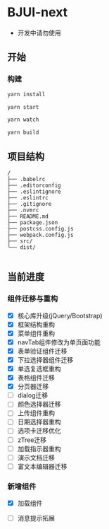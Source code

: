 # BJUI-next

- 开发中请勿使用


## 开始

### 构建

```sh
yarn install
```

```sh
yarn start
```
```sh
yarn watch
```

```sh
yarn build
```

## 项目结构

```
/
├── .babelrc
├── .editorconfig
├── .eslintignore
├── .eslintrc
├── .gitignore
├── .nvmrc
├── README.md
├── package.json
├── postcss.config.js
├── webpack.config.js
├── src/
└── dist/
  
```

## 当前进度

### 组件迁移与重构

- [x] 核心库升级(jQuery/Bootstrap)
- [x] 框架结构重构
- [x] 菜单组件重构
- [x] navTab组件修改为单页面功能
- [x] 表单验证组件迁移
- [x] 下拉选择器组件迁移
- [x] 单选复选框重构
- [x] 表格组件迁移
- [x] 分页器迁移
- [ ] dialog迁移
- [ ] 颜色选择器迁移
- [ ] 上传组件重构
- [ ] 日期选择器重构
- [ ] 选项卡迁移优化
- [ ] zTree迁移
- [ ] 加载指示器重构
- [ ] 演示文档迁移
- [ ] 富文本编辑器迁移

### 新增组件

- [x] 加载组件
- [ ] 消息提示拓展

